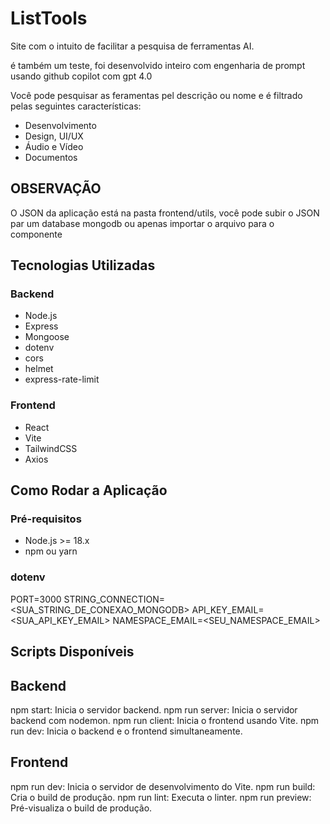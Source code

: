 # ListTools

Site com o intuito de facilitar a pesquisa de ferramentas AI.

é também um teste, foi desenvolvido inteiro com engenharia de prompt usando github copilot com gpt 4.0

Você pode pesquisar as feramentas pel descrição ou nome e é filtrado pelas seguintes características:

- Desenvolvimento
- Design, UI/UX
- Áudio e Vídeo
- Documentos

## OBSERVAÇÃO
O JSON da aplicação está na pasta frontend/utils, você pode subir o JSON par um database mongodb ou apenas importar o arquivo para o componente <Tables />

## Tecnologias Utilizadas

### Backend
- Node.js
- Express
- Mongoose
- dotenv
- cors
- helmet
- express-rate-limit

### Frontend
- React
- Vite
- TailwindCSS
- Axios

## Como Rodar a Aplicação

### Pré-requisitos
- Node.js >= 18.x
- npm ou yarn

### dotenv

PORT=3000
STRING_CONNECTION=<SUA_STRING_DE_CONEXAO_MONGODB>
API_KEY_EMAIL=<SUA_API_KEY_EMAIL>
NAMESPACE_EMAIL=<SEU_NAMESPACE_EMAIL>

## Scripts Disponíveis

## Backend
npm start: Inicia o servidor backend.
npm run server: Inicia o servidor backend com nodemon.
npm run client: Inicia o frontend usando Vite.
npm run dev: Inicia o backend e o frontend simultaneamente.

## Frontend
npm run dev: Inicia o servidor de desenvolvimento do Vite.
npm run build: Cria o build de produção.
npm run lint: Executa o linter.
npm run preview: Pré-visualiza o build de produção.
